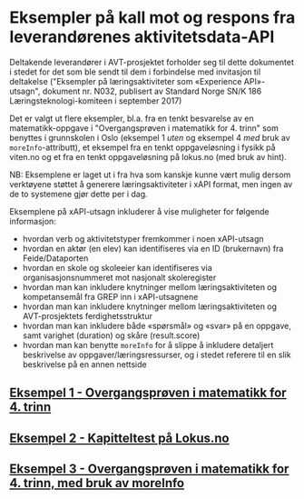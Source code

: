 # Eksempler på kall mot og respons fra leverandørenes aktivitetsdata-API
Deltakende leverandører i AVT-prosjektet forholder seg til dette dokumentet i stedet for det som ble sendt til dem i forbindelse med invitasjon til deltakelse ("Eksempler på læringsaktiviteter som «Experience API»-utsagn", dokument nr. N032,  publisert av Standard Norge SN/K 186 Læringsteknologi-komiteen i september 2017)

Det er valgt ut flere eksempler, bl.a. fra en tenkt besvarelse av en matematikk-oppgave i "Overgangsprøven i matematikk for 4. trinn" som benyttes i grunnskolen i Oslo (eksempel 1 *uten* og eksempel 4 *med* bruk av `moreInfo`-attributt), et eksempel fra en tenkt oppgaveløsning i fysikk på viten.no og et fra en tenkt oppgaveløsning på lokus.no (med bruk av hint).

NB: Eksemplene er laget ut i fra hva som kanskje kunne vært mulig dersom verktøyene støttet å generere læringsaktiviteter i xAPI format, men ingen av de to systemene gjør dette per i dag.

Eksemplene på xAPI-utsagn inkluderer å vise muligheter for følgende informasjon:
- hvordan verb og aktivitetstyper fremkommer i noen xAPI-utsagn
- hvordan en aktør (en elev) kan identifiseres via en ID (brukernavn) fra Feide/Dataporten
- hvordan en skole og skoleeier kan identifiseres via organisasjonsnummeret mot nasjonalt skoleregister
- hvordan man kan inkludere knytninger mellom læringsaktiviteten og kompetansemål fra GREP inn i xAPI-utsagnene
- hvordan man kan inkludere knytninger mellom læringsaktiviteten og AVT-prosjektets ferdighetsstruktur
- hvordan man kan inkludere både «spørsmål» og «svar» på en oppgave, samt varighet (duration) og skåre (result.score)
- hvordan man kan benytte `moreInfo` for å slippe å inkludere detaljert beskrivelse av oppgaver/læringsressurser, og i stedet referere til en slik beskrivelse på en annen nettside

## [Eksempel 1 - Overgangsprøven i matematikk for 4. trinn](eksempel1_overgangsprove.md)

## [Eksempel 2 - Kapitteltest på Lokus.no](eksempel2_lokus_med_hint.md)

## [Eksempel 3 - Overgangsprøven i matematikk for 4. trinn, med bruk av moreInfo](eksempel3_overgangsprove_med_moreInfo.md)
